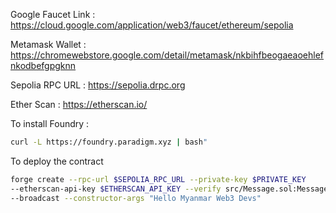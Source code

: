 Google Faucet Link : https://cloud.google.com/application/web3/faucet/ethereum/sepolia


Metamask Wallet : https://chromewebstore.google.com/detail/metamask/nkbihfbeogaeaoehlefnkodbefgpgknn


Sepolia RPC URL : https://sepolia.drpc.org

Ether Scan : https://etherscan.io/

To install Foundry :
```bash 
curl -L https://foundry.paradigm.xyz | bash"
```


To deploy the contract
```bash
forge create --rpc-url $SEPOLIA_RPC_URL --private-key $PRIVATE_KEY
--etherscan-api-key $ETHERSCAN_API_KEY --verify src/Message.sol:Message 
--broadcast --constructor-args "Hello Myanmar Web3 Devs" 
```
